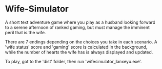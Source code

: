 # Wife-Simulator
A short text adventure game where you play as a husband looking forward to a serene afternoon of ranked gaming, but must manage the imminent peril that is the wife.

There are 7 endings depending on the choices you take in each scenario. A 'wife status' score and 'gaming' score is calculated in the background, while the number of hearts the wife has is always displayed and updated.

To play, got to the 'dist' folder, then run 'wifesimulator_lanxeyu.exe'.

